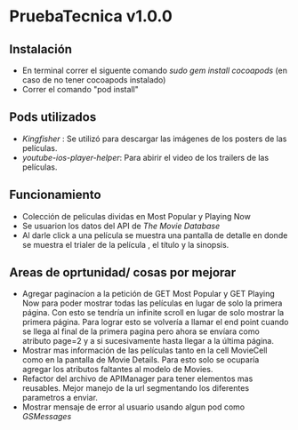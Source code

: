 # PruebaTecnica v1.0.0

## Instalación 
- En terminal correr el siguente comando *sudo gem install cocoapods* (en caso de no tener cocoapods instalado)
- Correr el comando "pod install"

## Pods utilizados 
-  _Kingfisher_ : Se utilizó para descargar las imágenes de los posters de las películas. 
- _youtube-ios-player-helper_: Para abirir el video de los trailers de las películas. 

## Funcionamiento 
-  Colección de peliculas dividas en Most Popular y Playing Now 
- Se usuarion los datos del API de _The Movie Database_
- Al darle click a una película se muestra una pantalla de detalle en donde se muestra el trialer de la 
película , el título y la sinopsis.

## Areas de oprtunidad/ cosas por mejorar 
- Agregar paginacíon a la petición de GET Most Popular  y GET Playing Now para poder mostrar todas las películas en lugar de solo la primera página. Con esto se tendría un infinite scroll en lugar de solo mostrar la primera página. Para lograr esto se volvería a llamar el end point cuando se llega al final de la primera pagina pero ahora se envíara como atributo page=2 y a si sucesivamente hasta llegar a la última página. 
- Mostrar mas información de las películas tanto en la cell MovieCell como en la pantalla de Movie Details. Para esto solo se ocuparía agregar los atributos faltantes al modelo de Movies. 
- Refactor del archivo de APIManager para tener elementos mas reusables. Mejor manejo de la url segmentando los diferentes parametros a enviar. 
- Mostrar mensaje de error al usuario usando algun pod como _GSMessages_
